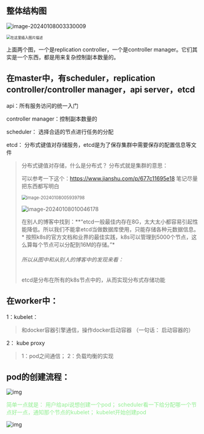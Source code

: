 ## 整体结构图

![image-20240108003330009](C:\Users\Bowen\AppData\Roaming\Typora\typora-user-images\image-20240108003330009.png)

<img src="https://img-blog.csdnimg.cn/f4688459d9a1496699596cb19cf11b44.png?x-oss-process=image/watermark,type_ZHJvaWRzYW5zZmFsbGJhY2s,shadow_50,text_Q1NETiBA54ixc2hvd-eahOWwj-WNpOibiw==,size_20,color_FFFFFF,t_70,g_se,x_16#pic_center" alt="在这里插入图片描述" style="zoom: 67%;" />

上面两个图，一个是replication controller，一个是controller manager。它们其实是一个东西，都是用来复杂控制副本数量的。





## 在master中，有scheduler，replication controller/controller manager，api server，etcd

api：所有服务访问的统一入门

controller manager：控制副本数量的

scheduler： 选择合适的节点进行任务的分配

etcd： 分布式键值对存储服务，etcd是为了保存集群中需要保存的配置信息等文件

> 分布式键值对存储，什么是分布式？  分布式就是集群的意思：
>
> 可以参考一下这个：https://www.jianshu.com/p/677c11695e18   笔记尽量把东西都写明白
>
> <img src="C:\Users\Bowen\AppData\Roaming\Typora\typora-user-images\image-20240108005939798.png" alt="image-20240108005939798" style="zoom:80%;" />
>
> 
>
> ![image-20240108010046178](C:\Users\Bowen\AppData\Roaming\Typora\typora-user-images\image-20240108010046178.png)
>
> 在别人的博客中找到：**“etcd一般最佳内存在8G，太大太小都容易引起性能降低。所以我们不能拿etcd当做数据库使用，只能存储各种元数据信息。*
>  按照k8s的官方文档和业界的最佳实践，k8s可以管理到5000个节点，这么算每个节点可以分配到16M的存储。”*
>
> 
>
> ###### 所以从图中和从别人的博客中的发现来看：
>
> etcd是分布在所有的k8s节点中的，从而实现分布式存储功能

## 在worker中：

1：kubelet：

> 和docker容器引擎通信，操作docker启动容器 （一句话： 启动容器的）

2： kube proxy

> 1：pod之间通信； 2：负载均衡的实现

## pod的创建流程：

<img src="https://img2023.cnblogs.com/blog/2139314/202303/2139314-20230313103442490-1601810554.png" alt="img"  />

<font color=LightGreen>简单一点就是： 用户给api说想创建一个pod；  scheduler看一下给分配哪一个节点好一点，通知那个节点的kubelet； kubelet开始创建pod</font>



![img](https://img2023.cnblogs.com/blog/2139314/202303/2139314-20230313103421404-1752299491.png)